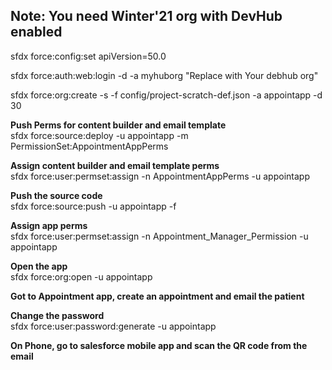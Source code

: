 ## Note: You need Winter'21 org with DevHub enabled

sfdx force:config:set apiVersion=50.0

sfdx force:auth:web:login -d -a myhuborg  "Replace with Your debhub org"  

sfdx force:org:create -s -f config/project-scratch-def.json -a appointapp -d 30

**Push Perms for content builder and email template**  
sfdx force:source:deploy -u appointapp -m PermissionSet:AppointmentAppPerms

**Assign content builder and email template perms**  
sfdx force:user:permset:assign -n AppointmentAppPerms -u appointapp

**Push the source code**  
sfdx force:source:push  -u appointapp -f

**Assign app perms**  
sfdx force:user:permset:assign -n Appointment_Manager_Permission -u appointapp

**Open the app**  
sfdx force:org:open -u appointapp

**Got to Appointment app, create an appointment and email the patient**  

**Change the password**  
sfdx force:user:password:generate -u appointapp

**On Phone, go to salesforce mobile app and scan the QR code from the email**  

